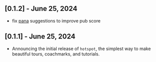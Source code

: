 ## [0.1.2] - June 25, 2024

- fix [pana](https://pub.dev/packages/pana) suggestions to improve pub score

## [0.1.1] - June 25, 2024

- Announcing the initial release of `hotspot`, the simplest way to make beautiful tours, coachmarks, and tutorials.